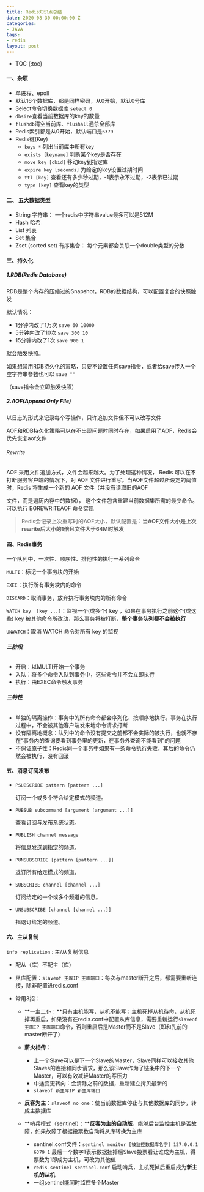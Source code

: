 ```yaml
---
title: Redis知识点总结
date: 2020-08-30 00:00:00 Z
categories:
- JAVA
tags:
- redis
layout: post
---
```


* TOC
{:toc}
#### 一、杂项
- 单进程、epoll
- 默认16个数据库，都是同样密码，从0开始，默认0号库
- Select命令切换数据库 `select 0`
- `dbsize`查看当前数据库的key的数量
- `flushdb`清空当前库、`flushall`通杀全部库
- Redis索引都是从0开始，默认端口是`6379`
- Redis键(Key)
  - `keys *` 列出当前库中所有key
  - `exists [keyname]` 判断某个key是否存在
  - `move key [dbid]` 移动key到指定库
  - `expire key [seconds]` 为给定的key设置过期时间
  - `ttl [key]` 查看还有多少秒过期，-1表示永不过期，-2表示已过期
  - `type [key]` 查看key的类型
<!-- more -->
#### 二、 五大数据类型

* String 字符串：    一个redis中字符串value最多可以是512M
* Hash 哈希
* List 列表
* Set 集合
* Zset (sorted set) 有序集合：    每个元素都会关联一个double类型的分数

#### 三、持久化

##### 1.RDB(Redis Database)

RDB是整个内存的压缩过的Snapshot，RDB的数据结构，可以配置复合的快照触发

默认情况：

- 1分钟内改了1万次 	`save 60 10000`
- 5分钟内改了10次       `save 300 10`
- 15分钟内改了1次       `save 900 1`

就会触发快照。

如果想禁用RDB持久化的策略，只要不设置任何save指令，或者给save传入一个空字符串参数也可以 `save ""`

（save指令会立即触发快照）

##### 2.AOF(Append Only File)

以日志的形式来记录每个写操作，只许追加文件但不可以改写文件

AOF和RDB持久化策略可以在不出现问题时同时存在，如果启用了AOF，Redis会优先恢复aof文件

###### Rewrite

AOF 采用文件追加方式，文件会越来越大。为了处理这种情况， Redis 可以在不打断服务客户端的情况下，对 AOF 文件进行重写。当AOF文件超过所设定的阈值时，Redis 将生成一个新的 AOF 文件（并没有读取旧的AOF

文件，而是遍历内存中的数据）， 这个文件包含重建当前数据集所需的最少命令。可以执行 BGREWRITEAOF 命令实现

> Redis会记录上次重写时的AOF大小，默认配置是：**当AOF文件大小是上次rewrite后大小的1倍且文件大于64M时触发**

#### 四、Redis事务

一个队列中，一次性、顺序性、排他性的执行一系列命令

`MULTI`：标记一个事务块的开始

`EXEC`：执行所有事务块内的命令

`DISCARD`：取消事务，放弃执行事务块内的所有命令

`WATCH key  [key ...]`：监视一个(或多个) key ，如果在事务执行之前这个(或这些) key 被其他命令所改动，那么事务将被打断，**整个事务队列都不会被执行**

`UNWATCH`：取消 WATCH 命令对所有 key 的监视

###### **三阶段**

- 开启：以MULTI开始一个事务
- 入队：将多个命令入队到事务中，这些命令并不会立即执行
- 执行：由EXEC命令触发事务

###### **三特性**

- 单独的隔离操作：事务中的所有命令都会序列化、按顺序地执行。事务在执行过程中，不会被其他客户端发来地命令请求打断
- 没有隔离地概念：队列中的命令没有提交之前都不会实际的被执行，也就不存在“事务内的查询要看到事务里的更新，在事务外查询不能看到”的问题
- 不保证原子性：Redis同一个事务中如果有一条命令执行失败，其后的命令仍然会被执行，没有回滚

#### 五、消息订阅发布

- `PSUBSCRIBE pattern [pattern ...]`

  订阅一个或多个符合给定模式的频道。

- `PUBSUB subcommand [argument [argument ...]]`

  查看订阅与发布系统状态。

- `PUBLISH channel message`

  将信息发送到指定的频道。

- `PUNSUBSCRIBE [pattern [pattern ...]]`

  退订所有给定模式的频道。

- `SUBSCRIBE channel [channel ...]`

  订阅给定的一个或多个频道的信息。

- `UNSUBSCRIBE [channel [channel ...]]`

  指退订给定的频道。

#### 六、主从复制

`info replication` : 主/从复制信息

- 配从（库）不配主（库）

- 从库配置：`slaveof 主库IP 主库端口`：每次与master断开之后，都需要重新连接，除非配置进redis.conf

- 常用3招：

  - **一主二仆：**只有主机能写，从机不能写；主机死掉从机待命，从机死掉再重启，如果没有在redis.conf中配置从库信息，需要重新运行`slaveof 主库IP 主库端口`命令，否则重启后是Master而不是Slave（即和先前的master断开了）

  - **薪火相传：**

    - 上一个Slave可以是下一个Slave的Master，Slave同样可以接收其他Slaves的连接和同步请求，那么该Slave作为了链条中的下一个Master，可以有效减轻Master的写压力
    - 中途变更转向：会清除之前的数据，重新建立拷贝最新的
    - `slaveof 新主库IP 新主库端口`

  - **反客为主：**`slaveof no one`：使当前数据库停止与其他数据库的同步，转成主数据库

  - **哨兵模式（sentinel）：****反客为主的自动版**，能够后台监控主机是否故障，如果故障了根据投票数自动将从库转换为主库

    - sentinel.conf文件：`sentinel monitor [被监控数据库名字] 127.0.0.1 6379 1` 最后一个数字1表示数据挂掉后Slave投票看让谁成为主机，得票数为1即成为主机，可改为其他值
    - `redis-sentinel sentinel.conf` 启动哨兵，主机死掉后重启成为**新主机的从机**
    - 一组sentinel能同时监控多个Master